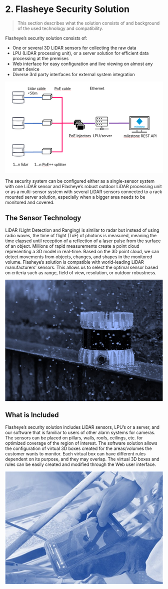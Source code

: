 # 2. Flasheye Security Solution

> This section describes what the solution consists of and background of the used technology and compatibility.

Flasheye’s security solution consists of:
- One or several 3D LiDAR sensors for collecting the raw data
- LPU (LiDAR processing unit), or a server solution for efficient data processing at the premises
- Web interface for easy configuration and live viewing on almost any smart device
- Diverse 3rd party interfaces for external system integration

<p align="center">
  <img src="../_media/2_fss_pic1.png" />
</p>

The security system can be configured either as a single-sensor system with one LiDAR sensor and Flasheye’s robust outdoor LiDAR processing unit or as a multi-sensor system with several LiDAR sensors connected to a rack mounted server solution, especially when a bigger area needs to be monitored and covered.

## The Sensor Technology

LiDAR (Light Detection and Ranging) is similar to radar but instead of using radio waves, the time of flight (ToF) of photons is measured, meaning the time elapsed until reception of a reflection of a laser pulse from the surface of an object. Millions of rapid measurements create a point cloud representing a 3D model in real-time. Based on the 3D point cloud, we can detect movements from objects, changes, and shapes in the monitored volume. Flasheye’s solution is compatible with world-leading LiDAR manufacturers’ sensors. This allows us to select the optimal sensor based on criteria such as range, field of view, resolution, or outdoor robustness. 

<p align="center">
  <img src="../_media/2_fss_pic2.png" />
</p>

## What is Included

Flasheye’s security solution includes LiDAR sensors, LPU’s or a server, and our software that is familiar to users of other alarm systems for cameras. The sensors can be placed on pillars, walls, roofs, ceilings, etc. for optimized coverage of the region of interest. The software solution allows the configuration of virtual 3D boxes created for the areas/volumes the customer wants to monitor. Each virtual box can have different rules dependent on its purpose, and they may overlap. The virtual 3D boxes and rules can be easily created and modified through the Web user interface. 

<p align="center">
  <img src="../_media/2_fss_pic3.png" />
</p>